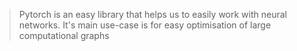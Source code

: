 > Pytorch is an easy library that helps us to easily work with neural networks. It's main use-case is for easy optimisation of large computational graphs

